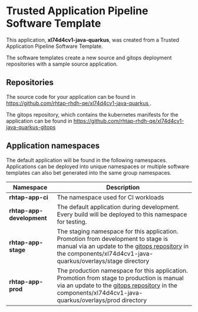 # Trusted Application Pipeline Software Template

This application, **xl74d4cv1-java-quarkus**, was created from a Trusted Application Pipeline Software Template.

The software templates create a new source and gitops deployment repositories with a sample source application. 

## Repositories

The source code for your application can be found in [https://github.com/rhtap-rhdh-qe/xl74d4cv1-java-quarkus ](https://github.com/rhtap-rhdh-qe/xl74d4cv1-java-quarkus ).
 
The gitops repository, which contains the kubernetes manifests for the application can be found in 
[https://github.com/rhtap-rhdh-qe/xl74d4cv1-java-quarkus-gitops ](https://github.com/rhtap-rhdh-qe/xl74d4cv1-java-quarkus-gitops ) 

## Application namespaces 

The default application will be found in the following namespaces. Applications can be deployed into unique namespaces or multiple software templates can also bet generated into the same group namespaces.  

|  Namespace   |  Description   |  
| -------- | -------- |
| **rhtap-app-ci** | The namespace used for CI workloads |
| **rhtap-app-development** | The default application during development. Every build will be deployed to this namespace for testing. |
| **rhtap-app-stage** | The staging namespace for this application. Promotion from development to stage is manual via an update to the [gitops repository](https://github.com/rhtap-rhdh-qe/xl74d4cv1-java-quarkus-gitops ) in the components/xl74d4cv1-java-quarkus/overlays/stage directory |
| **rhtap-app-prod** | The production namespace for this application. Promotion from stage to production is manual via an update to the [gitops repository](https://github.com/rhtap-rhdh-qe/xl74d4cv1-java-quarkus-gitops ) in the components/xl74d4cv1-java-quarkus/overlays/prod directory |